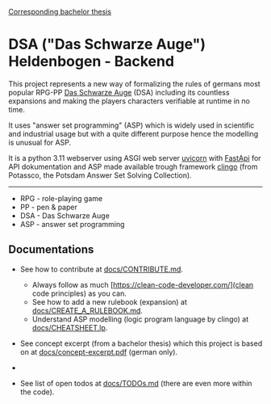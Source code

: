 [Corresponding bachelor thesis](./BA_Nowak_print.pdf)

# DSA ("Das Schwarze Auge") Heldenbogen - Backend

This project represents a new way of formalizing the rules of germans most popular
RPG-PP [Das Schwarze Auge](https://ulisses-spiele.de/game-system/das-schwarze-auge/) (DSA) including its countless expansions and
making the players characters verifiable at runtime in no time.

It uses "answer set programming" (ASP) which is widely used in scientific and industrial usage but with a quite different purpose
hence the modelling is unusual for ASP.

It is a python 3.11 webserver using ASGI web server [uvicorn](https://www.uvicorn.org/)
with [FastApi](https://fastapi.tiangolo.com/) for API dokumentation and ASP made available trough
framework [clingo](https://potassco.org/clingo/) (from Potassco, the Potsdam Answer Set Solving Collection).

---

* RPG - role-playing game
* PP - pen & paper
* DSA - Das Schwarze Auge
* ASP - answer set programming

## Documentations

* See how to contribute at [docs/CONTRIBUTE.md](./docs/CONTRIBUTE.md).
  * Always follow as much [https://clean-code-developer.com/](clean code principles) as you can.
  * See how to add a new rulebook (expansion) at [docs/CREATE_A_RULEBOOK.md](./docs/CREATE_A_RULEBOOK.md).
  * Understand ASP modelling (logic program language by clingo) at [docs/CHEATSHEET.lp](./docs/CHEATSHEET.lp).

* See concept excerpt (from a bachelor thesis) which this project is based on at [docs/concept-excerpt.pdf](./docs/concept-excerpt.pdf) (german only).
* 
* See list of open todos at [docs/TODOs.md](./docs/TODOs.md) (there are even more within the code).
